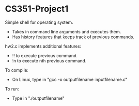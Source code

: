 # CS351-Project1

Simple shell for operating system. 
- Takes in command line arguments and executes them.
- Has history features that keeps track of previous commands.

hw2.c implements additional features:
- !! to execute previous command.
- !n to execute nth previous command.

To compile:
- On Linux, type in "gcc -o outputfilename inputfilename.c"

To run:
- Type in "./outputfilename"
